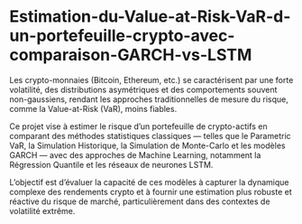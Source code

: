 # Estimation-du-Value-at-Risk-VaR-d-un-portefeuille-crypto-avec-comparaison-GARCH-vs-LSTM
Les crypto-monnaies (Bitcoin, Ethereum, etc.) se caractérisent par une forte volatilité, des distributions asymétriques et des comportements souvent non-gaussiens, rendant les approches traditionnelles de mesure du risque, comme la Value-at-Risk (VaR), moins fiables.

Ce projet vise à estimer le risque d’un portefeuille de crypto-actifs en comparant des méthodes statistiques classiques — telles que le Parametric VaR, la Simulation Historique, la Simulation de Monte-Carlo et les modèles GARCH — avec des approches de Machine Learning, notamment la Régression Quantile et les réseaux de neurones LSTM.

L’objectif est d’évaluer la capacité de ces modèles à capturer la dynamique complexe des rendements crypto et à fournir une estimation plus robuste et réactive du risque de marché, particulièrement dans des contextes de volatilité extrême.
